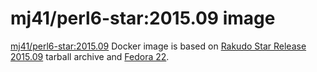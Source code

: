 mj41/perl6-star:2015.09 image
=============================

[mj41/perl6-star:2015.09](https://registry.hub.docker.com/u/mj41/perl6-star/) Docker image
is based on [Rakudo Star Release 2015.09](http://rakudo.org/2015/09/25/announce-rakudo-star-release-2015-09/)
tarball archive and [Fedora 22](https://registry.hub.docker.com/_/fedora/).
